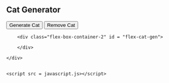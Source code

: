 <html lang="en">
<head>
    <meta charset="UTF-8">
    <meta name="viewport" content="width=device-width, initial-scale=1.0">
    <link rel="stylesheet" href="https://maxcdn.bootstrapcdn.com/bootstrap/4.0.0/css/bootstrap.min.css" />
    <link rel="stylesheet" href="style.css"/>
    <title>Document</title>
</head>
<body>
    <div class="container-2">
        <h2>Cat Generator</h2>
          <button class="btn btn-success" id="cat-generator" onclick="generateCat()"> Generate Cat</button>
          <button class="btn btn-danger" id="reset" onclick="resetCat()">Remove Cat</button>

        <div class="flex-box-container-2" id = "flex-cat-gen">

        </div>

    </div>


    <script src = javascript.js></script>
</body>
</html>
